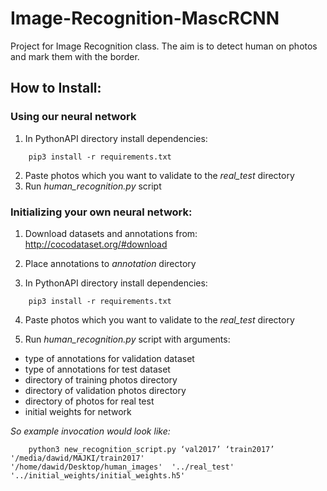 # Image-Recognition-MascRCNN
Project for Image Recognition class. The aim is to detect human on photos and mark them with the border.

## How to Install:

### Using our neural network

1. In PythonAPI directory install dependencies:
```console
	pip3 install -r requirements.txt
 ```
2. Paste photos which you want to validate to the *real_test* directory
3. Run *human_recognition.py* script


### Initializing your own neural network:

1. Download datasets and annotations from:
http://cocodataset.org/#download

2. Place annotations to *annotation* directory 

3. In PythonAPI directory install dependencies:
```console
	pip3 install -r requirements.txt
```

4. Paste photos which you want to validate to the *real_test* directory

5. Run *human_recognition.py* script with arguments:
* type of annotations for validation dataset
* type of annotations for test dataset
* directory of training photos directory
* directory of validation photos directory
* directory of photos for real test
* initial weights for network

*So example invocation would look like:*
```console
	python3 new_recognition_script.py ‘val2017’ ‘train2017’ '/media/dawid/MAJKI/train2017'
'/home/dawid/Desktop/human_images'  '../real_test' '../initial_weights/initial_weights.h5'
 ```
